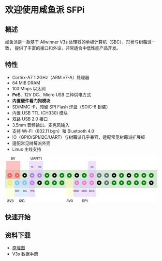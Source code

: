 # 欢迎使用咸鱼派 SFPi

## 概述
咸鱼派是一款基于 Allwinner V3s 处理器的单板计算机（SBC），形状与树莓派一致，
提供了丰富的接口和外设，非常适合中低性能产品开发。

## 特性
- Cortex-A7 1.2GHz（ARM v7-A）处理器
- 64 MiB DRAM
- 100 Mbps 以太网
- **PoE**、12V DC、Micro USB 三种供电方式
- **内置硬件看门狗模块**
- SD/MMC 卡，预留 SPI Flash 焊盘（SOIC-8 封装）
- 内置 USB TTL (CH330) 模块
- 双路 USB 2.0 接口
- 3.5mm 音频输出、麦克风输入
- 支持 Wi-Fi（802.11 bgn）和 Bluetooth 4.0
- IO（GPIO/SPI/I2C/UART）与树莓派几乎兼容，适配常见树莓派扩展板
- 适配常见树莓派外壳
- Linux 主线支持

![Pinout](img/pinout.png)

## 快速开始

## 资料下载
- [原理图](https://github.com/sbc-fish/sfpi/raw/master/hardware/Schematic.pdf)
- V3s 数据手册

